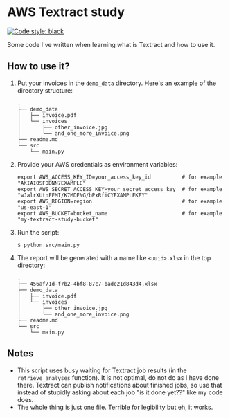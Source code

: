 # AWS Textract study

[![Code style: black](https://img.shields.io/badge/code%20style-black-000000.svg)](https://github.com/psf/black)

Some code I've written when learning what is Textract and how to use it.

## How to use it?

1. Put your invoices in the `demo_data` directory.
   Here's an example of the directory structure:
    ```
    .
    ├── demo_data
    │   ├── invoice.pdf
    │   └── invoices
    │       ├── other_invoice.jpg
    │       └── and_one_more_invoice.png
    ├── readme.md
    └── src
        └── main.py
    ```

2. Provide your AWS credentials as environment variables:
    ```
    export AWS_ACCESS_KEY_ID=your_access_key_id          # for example "AKIAIOSFODNN7EXAMPLE"
    export AWS_SECRET_ACCESS_KEY=your_secret_access_key  # for example "wJalrXUtnFEMI/K7MDENG/bPxRfiCYEXAMPLEKEY"
    export AWS_REGION=region                             # for example "us-east-1"
    export AWS_BUCKET=bucket_name                        # for example "my-textract-study-bucket"
    ```

3. Run the script:
    ```shell
    $ python src/main.py
    ```

4. The report will be generated with a name like `<uuid>.xlsx` in the top directory:
    ```
    .
    ├── 456af71d-f7b2-4bf8-87c7-bade21d843d4.xlsx
    ├── demo_data
    │   ├── invoice.pdf
    │   └── invoices
    │       ├── other_invoice.jpg
    │       └── and_one_more_invoice.png
    ├── readme.md
    └── src
        └── main.py
    ```

## Notes

- This script uses busy waiting for Textract job results (in the `retrieve_analyses` function). It is not optimal, do not do as I have done there. Textract can publish notifications about finished jobs, so use that instead of stupidly asking about each job "is it done yet??" like my code does.
- The whole thing is just one file. Terrible for legibility but eh, it works.
